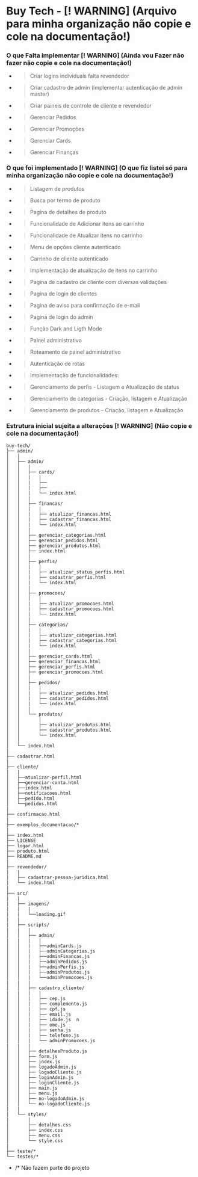 # Buy Tech -  [! WARNING] (Arquivo para minha organização não copie e cole na documentação!)

### O que Falta implementar [! WARNING] (Ainda vou Fazer não fazer não copie e cole na documentação!)

- > Criar logins individuais falta revendedor
- > Criar cadastro de admin (implementar autenticação de admin master)
- > Criar paineis de controle de cliente e revendedor
- > Gerenciar Pedidos
- > Gerenciar Promoções
- > Gerenciar Cards
- > Gerenciar Finanças

### O que foi implementado [! WARNING] (O que fiz listei só para minha organização não copie e cole na documentação!)

- > Listagem de produtos
- > Busca por termo de produto
- > Pagina de detalhes de produto
- > Funcionalidade de Adicionar itens ao carrinho
- > Funcionalidade de Atualizar itens no carrinho
- > Menu de opções cliente autenticado
- > Carrinho de cliente autenticado
- > Implementação de atualização de itens no carrinho
- > Pagina de cadastro de cliente com diversas validações
- > Pagina de login de clientes
- > Pagina de aviso para confirmação de e-mail
- > Pagina de login do admin
- > Função Dark and Ligth Mode
- > Painel administrativo
- > Roteamento de painel administrativo
- > Autenticação de rotas
- > Implementação de funcionalidades:
- > Gerenciamento de perfis - Listagem e Atualização de status
- > Gerenciamento de categorias - Criação, listagem e Atualização
- > Gerenciamento de produtos - Criação, listagem e Atualização

### Estrutura inicial sujeita a alterações [! WARNING] (Não copie e cole na documentação!)

```plaintext
buy-tech/
├── admin/ 
│   │ 
│   ├── admin/ 
│   │   |                       
│   │   ├── cards/ 
│   │   |   |
│   │   |   ├── 
│   │   |   ├──
│   │   |   └── index.html
│   │   |  
│   │   ├── financas/
│   │   |   |
│   │   |   ├── atualizar_financas.html
│   │   |   ├── cadastrar_financas.html
│   │   |   └── index.html
│   │   |             
│   │   ├── gerenciar_categorias.html  
│   │   ├── gerenciar_pedidos.html  
│   │   ├── gerenciar_produtos.html   
│   │   ├── index.html  
│   │   | 
│   │   ├── perfis/
│   │   |   |
│   │   |   ├── atualizar_status_perfis.html
│   │   |   ├── cadastrar_perfis.html
│   │   |   └── index.html 
│   │   |    
│   │   ├── promocoes/
│   │   |   |
│   │   |   ├── atualizar_promocoes.html
│   │   |   ├── cadastrar_promocoes.html
│   │   |   └── index.html 
│   │   |
│   │   ├── categorias/
│   │   |   |
│   │   |   ├── atualizar_categorias.html
│   │   |   ├── cadastrar_categorias.html
│   │   |   └── index.html 
│   │   |  
│   │   ├── gerenciar_cards.html  
│   │   ├── gerenciar_financas.html    
│   │   ├── gerenciar_perfis.html   
│   │   ├── gerenciar_promocoes.html 
│   │   |  
│   │   ├── pedidos/
│   │   |   |
│   │   |   ├── atualizar_pedidos.html
│   │   |   ├── cadastrar_pedidos.html
│   │   |   └── index.html 
│   │   |       
│   │   └── produtos/
│   │       |
│   │       ├── atualizar_produtos.html
│   │       ├── cadastrar_produtos.html
│   │       └── index.html 
│   │   
│   └── index.html
|
├── cadastrar.html 
| 
├── cliente/
|   |
│   ├──atualizar-perfil.html  
│   ├──gerenciar-conta.html  
│   ├──index.html
│   ├──notificacoes.html  
│   ├──pedido.html  
│   └──pedidos.html
| 
├── confirmacao.html 
| 
├── exemplos_documentacao/*  
|
├── index.html  
├── LICENSE  
├── logar.html  
├── produto.html  
├── README.md 
| 
├── revendedor/ 
|   |
|   ├── cadastrar-pessoa-juridica.html
|   └── index.html
|
├── src/ 
|   |
|   ├── imagens/
|   |   |        
|   |   └──loading.gif
|   |
|   ├── scripts/
|   |   |
│   │   ├── admin/ 
|   |   |   |
│   │   |   ├──adminCards.js  
│   │   |   ├──adminCategorias.js  
│   │   |   ├──adminFinancas.js  
│   │   |   ├──adminPedidos.js  
│   │   |   ├──adminPerfis.js  
│   │   |   ├──adminProdutos.js  
│   │   |   └──adminPromocoes.js
|   |   |
│   │   ├── cadastro_cliente/  
|   |   |   |
│   │   |   ├── cep.js  
│   │   |   ├── complemento.js  
│   │   |   ├── cpf.js  
│   │   |   ├── email.js  
│   │   |   ├── idade.js  n
│   │   |   ├── ome.js  
│   │   |   ├── senha.js  
│   │   |   ├── telefone.js
│   │   |   └── adminPromocoes.js
|   |   |
│   │   ├── detalhesProduto.js  
│   │   ├── form.js  
│   │   ├── index.js  
│   │   ├── logadoAdmin.js  
│   │   ├── logadoCliente.js  
│   │   ├── loginAdmin.js  
│   │   ├── loginCliente.js  
│   │   ├── main.js  
│   │   ├── menu.js  
│   │   ├── no-logadoAdmin.js  
│   │   └── no-logadoCliente.js
|   |
|   └── styles/
|       |
│       ├── detalhes.css  
│       ├── index.css  
│       ├── menu.css  
│       └── style.css
|
├── teste/*  
└── testes/*

```

* /* Não fazem parte do projeto